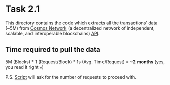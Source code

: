 # Task 2.1

This directory contains the code which extracts all the transactions' data (~5M) from 
[Cosmos Network](https://cosmos.network) (a decentralized network of independent, scalable, and interoperable 
blockchains) [API](https://api.cosmos.network).


## Time required to pull the data

5M (Blocks) * 1 (Request/Block) * 1s (Avg. Time/Request) = **~2 months** (yes, you read it right 💀)

P.S. [Script](Code.py) will ask for the number of requests to proceed with.
